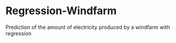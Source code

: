 # Regression-Windfarm

Prediction of the amount of electricity produced by a windfarm with regression
